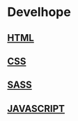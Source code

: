 # Develhope
## [HTML](https://github.com/camelia-mkhalfi/Develhope/tree/main/01%20-%20Modulo%20HTML)
## [CSS](https://github.com/camelia-mkhalfi/Develhope/tree/main/02%20-%20Modulo%20CSS)
## [SASS](https://github.com/camelia-mkhalfi/Develhope/tree/main/03%20-%20Modulo%20SASS)
## [JAVASCRIPT]()

